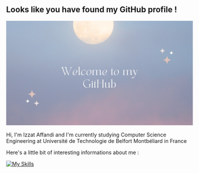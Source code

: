 <h2>Looks like you have found my GitHub profile !</h2>

<img src="banner.png" width="1600" alt="banner image">

<p>Hi, I'm Izzat Affandi and I'm currently studying Computer Science Engineering at Université de Technologie de Belfort Montbéliard in France</p>
<p>Here's a little bit of interesting informations about me : </p>

[![My Skills](https://skillicons.dev/icons?i=js,html,css,wasm)](https://skillicons.dev)

